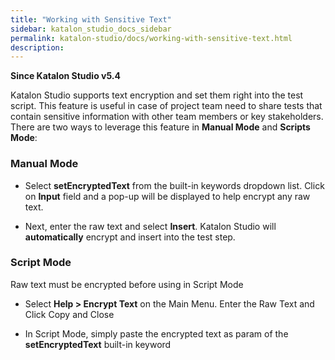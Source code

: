 ```yaml
---
title: "Working with Sensitive Text" 
sidebar: katalon_studio_docs_sidebar
permalink: katalon-studio/docs/working-with-sensitive-text.html 
description: 
---
```

**Since Katalon Studio v5.4**

Katalon Studio supports text encryption and set them right into the test script. This feature is useful in case of project team need to share tests that contain sensitive information with other team members or key stakeholders. There are two ways to leverage this feature in **Manual Mode** and **Scripts Mode**:

### Manual Mode

*   Select **setEncryptedText** from the built-in keywords dropdown list. Click on **Input** field and a pop-up will be displayed to help encrypt any raw text.  
      
    
*   Next, enter the raw text and select **Insert**. Katalon Studio will **automatically** encrypt and insert into the test step. 

### Script Mode

Raw text must be encrypted before using in Script Mode

*   Select **Help > Encrypt Text** on the Main Menu. Enter the Raw Text and Click Copy and Close

*   In Script Mode, simply paste the encrypted text as param of the **setEncryptedText** built-in keyword